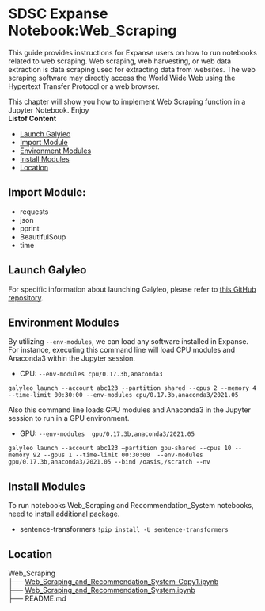 # SDSC Expanse Notebook:Web_Scraping
This guide provides instructions for Expanse users on how to run notebooks related to web scraping.
Web scraping, web harvesting, or web data extraction is data scraping used for extracting data from websites. The web scraping software may directly access the World Wide Web using the Hypertext Transfer Protocol or a web browser.

This chapter will show you how to implement Web Scraping function in a Jupyter Notebook. Enjoy\
  **Listof Content**
- [Launch Galyleo](##launch-galyleo)
- [Import Module](##import_module)
- [Environment Modules](##environment-modules)
- [Install Modules](##install-modules)
- [Location](##location)

## Import Module:
- requests
- json
- pprint
- BeautifulSoup
- time

## Launch Galyleo
For specific information about launching Galyleo, please refer to [this GitHub repository](https://github.com/mkandes/galyleo).

## Environment Modules
By utilizing `--env-modules`, we can load any software installed in Expanse. 
For instance, executing this command line will load CPU modules and Anaconda3 within the Jupyter session.
  - CPU:
`--env-modules cpu/0.17.3b,anaconda3`
```
galyleo launch --account abc123 --partition shared --cpus 2 --memory 4 --time-limit 00:30:00 --env-modules cpu/0.17.3b,anaconda3/2021.05
```
Also this command line loads GPU modules and Anaconda3 in the Jupyter session to run in a GPU environment.
 - GPU:
`--env-modules  gpu/0.17.3b,anaconda3/2021.05`
```
galyleo launch --account abc123 —partition gpu-shared --cpus 10 --memory 92 --gpus 1 --time-limit 00:30:00  --env-modules  gpu/0.17.3b,anaconda3/2021.05 --bind /oasis,/scratch --nv
```

## Install Modules
To run  notebooks Web_Scraping and Recommendation_System notebooks, need to install additional package.
- sentence-transformers
`!pip install -U sentence-transformers`

## Location 

Web_Scraping\
├── [Web_Scraping_and_Recommendation_System-Copy1.ipynb](./web_scraping_and_recommendation_system-copy1.ipynb)\
├── [Web_Scraping_and_Recommendation_System.ipynb](./web_scraping_and_recommendation_system.ipynb)\
├── README.md

